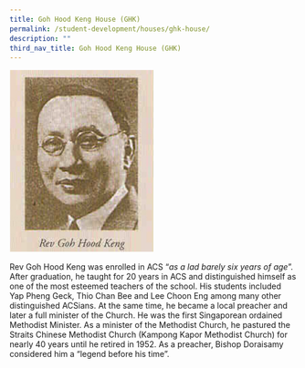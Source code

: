 ```yaml
---
title: Goh Hood Keng House (GHK)
permalink: /student-development/houses/ghk-house/
description: ""
third_nav_title: Goh Hood Keng House (GHK)
---
```

<img src="/images/ghk.png" 
     style="width:50%">
		 
Rev Goh Hood Keng was enrolled in ACS “_as a lad barely six years of age_”. After graduation, he taught for 20 years in ACS and distinguished himself as one of the most esteemed teachers of the school. His students included Yap Pheng Geck, Thio Chan Bee and Lee Choon Eng among many other distinguished ACSians. At the same time, he became a local preacher and later a full minister of the Church. He was the first Singaporean ordained Methodist Minister. As a minister of the Methodist Church, he pastured the Straits Chinese Methodist Church (Kampong Kapor Methodist Church) for nearly 40 years until he retired in 1952. As a preacher, Bishop Doraisamy considered him a “legend before his time”.